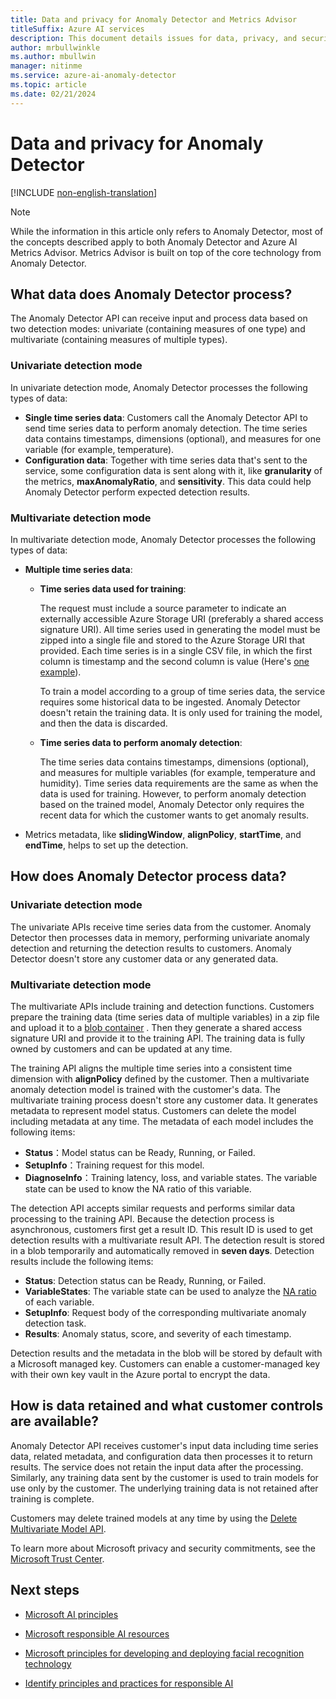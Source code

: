 ```yaml
---
title: Data and privacy for Anomaly Detector and Metrics Advisor
titleSuffix: Azure AI services
description: This document details issues for data, privacy, and security for Anomaly Detector and Metrics Advisor.
author: mrbullwinkle
ms.author: mbullwin
manager: nitinme
ms.service: azure-ai-anomaly-detector
ms.topic: article
ms.date: 02/21/2024
---
```


# Data and privacy for Anomaly Detector

[!INCLUDE [non-english-translation](/azure/ai-foundry/responsible-ai/includes/non-english-translation)]

> [!NOTE]
> While the information in this article only refers to Anomaly Detector, most of the concepts described apply to both Anomaly Detector and Azure AI Metrics Advisor. Metrics Advisor is built on top of the core technology from Anomaly Detector.

## What data does Anomaly Detector process?

The Anomaly Detector API can receive input and process data based on two detection modes: univariate (containing measures of one type) and multivariate (containing measures of multiple types).

### Univariate detection mode

In univariate detection mode, Anomaly Detector processes the following types of data:

- **Single time series data**: Customers call the Anomaly Detector API to send time series data to perform anomaly detection. The time series data contains timestamps, dimensions (optional), and measures for one variable (for example, temperature).
- **Configuration data**: Together with time series data that's sent to the service, some configuration data is sent along with it, like **granularity** of the metrics, **maxAnomalyRatio**, and **sensitivity**. This data could help Anomaly Detector perform expected detection results. 

### Multivariate detection mode

In multivariate detection mode, Anomaly Detector processes the following types of data:

- **Multiple time series data**:
    - **Time series data used for training**:
    
      The request must include a source parameter to indicate an externally accessible Azure Storage URI (preferably a shared access signature URI). All time series used in generating the model must be zipped into a single file and stored to the Azure Storage URI that provided. Each time series is in a single CSV file, in which the first column is timestamp and the second column is value (Here's [one example](https://multiadsample.blob.core.windows.net/data/sample_data_5_3000.zip?sp=r&st=2021-03-05T12:02:17Z&se=2021-10-05T20:02:17Z&spr=https&sv=2020-02-10&sr=c&sig=t6xHqwRmr98li6ApWoZ04Gi%2BaZNPnVMXRp07t7r11xs%3D)). 

      To train a model according to a group of time series data, the service requires some historical data to be ingested. Anomaly Detector doesn't retain the training data. It is only used for training the model, and then the data is discarded.

    - **Time series data to perform anomaly detection**:
    
      The time series data contains timestamps, dimensions (optional), and measures for multiple variables (for example, temperature and humidity). Time series data requirements are the same as when the data is used for training. However, to perform anomaly detection based on the trained model, Anomaly Detector only requires the recent data for which the customer wants to get anomaly results.

- Metrics metadata, like **slidingWindow**, **alignPolicy**, **startTime**, and **endTime**, helps to set up the detection. 

## How does Anomaly Detector process data?
### Univariate detection mode

The univariate APIs receive time series data from the customer. Anomaly Detector then processes data in memory, performing univariate anomaly detection and returning the detection results to customers. Anomaly Detector doesn't store any customer data or any generated data.

### Multivariate detection mode
The multivariate APIs include training and detection functions. Customers prepare the training data (time series data of multiple variables) in a zip file and upload it to a [blob container](https://azure.microsoft.com/services/storage/blobs/) . Then they generate a shared access signature URI and provide it to the training API. The training data is fully owned by customers and can be updated at any time.

The training API aligns the multiple time series into a consistent time dimension with **alignPolicy** defined by the customer. Then a multivariate anomaly detection model is trained with the customer's data. The multivariate training process doesn't store any customer data. It generates metadata to represent model status. Customers can delete the model including metadata at any time. The metadata of each model includes the following items:

- **Status**：Model status can be Ready, Running, or Failed.
- **SetupInfo**：Training request for this model.
- **DiagnoseInfo**：Training latency, loss, and variable states. The variable state can be used to know the NA ratio of this variable.

The detection API accepts similar requests and performs similar data processing to the training API. Because the detection process is asynchronous, customers first get a result ID. This result ID is used to get detection results with a multivariate result API. The detection result is stored in a blob temporarily and automatically removed in **seven days**. Detection results include the following items:

- **Status**: Detection status can be Ready, Running, or Failed.
- **VariableStates**: The variable state can be used to analyze the [NA ratio](/azure/ai-services/anomaly-detector/concepts/best-practices-multivariate#fill-not-available-na) of each variable.
- **SetupInfo**: Request body of the corresponding multivariate anomaly detection task.
- **Results**: Anomaly status, score, and severity of each timestamp.

Detection results and the metadata in the blob will be stored by default with a Microsoft managed key. Customers can enable a customer-managed key with their own key vault in the Azure portal to encrypt the data.

## How is data retained and what customer controls are available?

Anomaly Detector API receives customer's input data including time series data, related metadata, and configuration data then processes it to return results. The service does not retain the input data after the processing. Similarly, any training data sent by the customer is used to train models for use only by the customer. The underlying training data is not retained after training is complete. 

Customers may delete trained models at any time by using the [Delete Multivariate Model API](https://westus2.dev.cognitive.microsoft.com/docs/services/AnomalyDetector-v1-1-preview/operations/DeleteMultivariateModel).

To learn more about Microsoft privacy and security commitments, see the [Microsoft Trust Center](https://www.microsoft.com/trust-center).

## Next steps

* [Microsoft AI principles](https://www.microsoft.com/ai/responsible-ai)

* [Microsoft responsible AI resources](https://www.microsoft.com/ai/responsible-ai-resources)

* [Microsoft principles for developing and deploying facial recognition technology](https://blogs.microsoft.com/wp-content/uploads/prod/sites/5/2018/12/MSFT-Principles-on-Facial-Recognition.pdf)

* [Identify principles and practices for responsible AI](/training/paths/responsible-ai-business-principles/)
